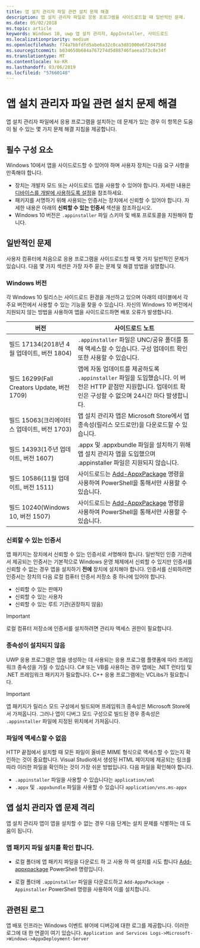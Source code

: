 ```yaml
---
title: 앱 설치 관리자 파일 관련 설치 문제 해결
description: 앱 설치 관리자 파일로 응용 프로그램을 사이드로드할 때 일반적인 문제.
ms.date: 05/02/2018
ms.topic: article
keywords: Windows 10, uwp 앱 설치 관리자, AppInstaller, 사이드로드
ms.localizationpriority: medium
ms.openlocfilehash: f74a7bbfdfd5abe6a32c0ca3d81000e6f2d4758d
ms.sourcegitcommit: b034650b684a767274d5d88746faeea373c8e34f
ms.translationtype: MT
ms.contentlocale: ko-KR
ms.lasthandoff: 03/06/2019
ms.locfileid: "57660148"
---
```

# <a name="troubleshoot-installation-issues-with-the-app-installer-file"></a>앱 설치 관리자 파일 관련 설치 문제 해결

앱 설치 관리자 파일에서 응용 프로그램을 설치하는 데 문제가 있는 경우 이 항목은 도움이 될 수 있는 몇 가지 문제 해결 지침을 제공합니다.

## <a name="prerequisites"></a>필수 구성 요소

Windows 10에서 앱을 사이드로드할 수 있어야 하며 사용자 장치는 다음 요구 사항을 만족해야 합니다.

- 장치는 개발자 모드 또는 사이드로드 앱을 사용할 수 있어야 합니다. 자세한 내용은 [디바이스를 개발에 사용하도록 설정](https://docs.microsoft.com/windows/uwp/get-started/enable-your-device-for-development)을 참조하세요.
- 패키지를 서명하기 위해 사용되는 인증서는 장치에서 신뢰할 수 있어야 합니다. 자세한 내용은 아래의 **신뢰할 수 있는 인증서** 섹션을 참조하십시오.
- Windows 10 버전은 `.appinstaller` 파일 스키마 및 배포 프로토콜을 지원해야 합니다.

## <a name="common-issues"></a>일반적인 문제

사용자 컴퓨터에 처음으로 응용 프로그램을 사이드로드할 때 몇 가지 일반적인 문제가 있습니다. 다음 몇 가지 섹션은 가장 자주 묻는 문제 및 해결 방법을 설명합니다.

### <a name="windows-version"></a>Windows 버전

각 Windows 10 릴리스는 사이드로드 환경을 개선하고 있으며 아래의 테이블에서 각 주요 버전에서 사용할 수 있는 기능을 찾을 수 있습니다. 자신의 Windows 10 버전에서 지원되지 않는 방법을 사용하여 앱을 사이드로드하면 배포 오류가 발생합니다.

| 버전 | 사이드로드 노트 |
|---------|----------------|
| 빌드 17134(2018년 4월 업데이트, 버전 1804)    | `.appinstaller` 파일은 UNC/공유 폴더를 통해 액세스할 수 있습니다. 구성 업데이트 확인 또한 사용할 수 있습니다. |
| 빌드 16299(Fall Creators Update, 버전 1709) | 앱에 자동 업데이트를 제공하도록 `.appinstaller` 파일을 도입했습니다. 이 버전은 HTTP 끝점만 지원합니다. 업데이트 확인은 구성할 수 없으며 24시간 마다 발생합니다. |
| 빌드 15063(크리에이터스 업데이트, 버전 1703)      | 앱 설치 관리자 앱은 Microsoft Store에서 앱 종속성(릴리스 모드로만)을 다운로드할 수 있습니다. |
| 빌드 14393(1주년 업데이트, 버전 1607)   | .appx 및 .appxbundle 파일을 설치하기 위해 앱 설치 관리자 앱을 도입했으며 .appinstaller 파일은 지원되지 않습니다. |
| 빌드 10586(11월 업데이트, 버전 1511)      | 사이드로드는 [Add-AppxPackage](https://docs.microsoft.com/powershell/module/appx/add-appxpackage?view=win10-ps) 명령을 사용하여 PowerShell을 통해서만 사용할 수 있습니다. |
| 빌드 10240(Windows 10, 버전 1507)           | 사이드로드는 [Add-AppxPackage](https://docs.microsoft.com/powershell/module/appx/add-appxpackage?view=win10-ps) 명령을 사용하여 PowerShell을 통해서만 사용할 수 있습니다. |

### <a name="trusted-certificates"></a>신뢰할 수 있는 인증서

앱 패키지는 장치에서 신뢰할 수 있는 인증서로 서명해야 합니다. 일반적인 인증 기관에서 제공되는 인증서는 기본적으로 Windows 운영 체제에서 신뢰할 수 있지만 인증서를 신뢰할 수 없는 경우 앱을 설치하기 **전에** 장치에 설치해야 합니다. 인증서를 신뢰하려면 인증서는 장치의 다음 로컬 컴퓨터 인증서 저장소 중 하나에 있어야 합니다.

- 신뢰할 수 있는 판매자
- 신뢰할 수 있는 사용자
- 신뢰할 수 있는 루트 기관(권장하지 않음)

 >[!IMPORTANT]
 > 로컬 컴퓨터 저장소에 인증서를 설치하려면 관리자 액세스 권한이 필요합니다.

### <a name="dependencies-not-installed"></a>종속성이 설치되지 않음 

UWP 응용 프로그램은 앱을 생성하는 데 사용되는 응용 프로그램 플랫폼에 따라 프레임워크 종속성을 가질 수 있습니다. C# 또는 VB를 사용하는 경우 앱에는 .NET 런타임 및 .NET 프레임워크 패키지가 필요합니다. C++ 응용 프로그램에는 VCLibs가 필요합니다.

>[!IMPORTANT] 
> 앱 패키지가 릴리스 모드 구성에서 빌드되며 프레임워크 종속성은 Microsoft Store에서 가져옵니다. 그러나 앱이 디버그 모드 구성으로 빌드된 경우 종속성은 `.appinstaller` 파일에 지정된 위치에서 가져옵니다.

### <a name="files-not-accessible"></a>파일에 액세스할 수 없음

HTTP 끝점에서 설치할 때 모든 파일이 올바른 MIME 형식으로 액세스할 수 있는지 확인하는 것이 중요합니다. Visual Studio에서 생성된 HTML 페이지에 제공되는 링크를 따라 이러한 파일을 확인하는 것이 가장 쉬운 방법입니다. 다음 파일을 확인해야 합니다.

- `.appinstaller` 파일을 사용할 수 있습니다는 `application/xml`
- `.appx` 및 `.appxbundle` 파일을 사용할 수 있습니다 `application/vns.ms-appx`

## <a name="isolate-app-installer-app-issues"></a>앱 설치 관리자 앱 문제 격리

앱 설치 관리자 앱이 앱을 설치할 수 없는 경우 다음 단계는 설치 문제를 식별하는 데 도움이 됩니다.

### <a name="verify-app-package-file-installation"></a>앱 패키지 파일 설치를 확인 합니다.

- 로컬 폴더에 앱 패키지 파일을 다운로드 하 고 사용 하 여 설치를 시도 합니다 [Add-appxpackage](https://docs.microsoft.com/powershell/module/appx/add-appxpackage?view=win10-ps) PowerShell 명령입니다.

- 로컬 폴더에 `.appinstaller` 파일을 다운로드하고 `Add-AppxPackage -Appinstaller` PowerShell 명령을 사용하여 이를 설치합니다.

## <a name="related-logs"></a>관련된 로그

앱 배포 인프라는 Windows 이벤트 뷰어에 디버깅에 대한 로그를 제공합니다. 이러한 로그에 대 한 연결이 여기 있습니다. `Application and Services Logs->Microsoft->Windows->AppxDeployment-Server`



